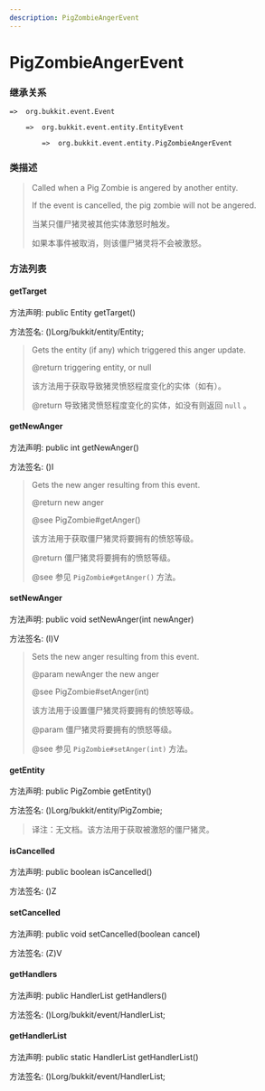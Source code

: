 ```yaml
---
description: PigZombieAngerEvent
---
```


# PigZombieAngerEvent

### 继承关系

    =>  org.bukkit.event.Event

        =>  org.bukkit.event.entity.EntityEvent

            =>  org.bukkit.event.entity.PigZombieAngerEvent

### 类描述

> Called when a Pig Zombie is angered by another entity.
>
> <p>
>
> If the event is cancelled, the pig zombie will not be angered.
>
> 当某只僵尸猪灵被其他实体激怒时触发。
>
> 如果本事件被取消，则该僵尸猪灵将不会被激怒。

### 方法列表

#### getTarget

方法声明: public Entity getTarget()

方法签名: ()Lorg/bukkit/entity/Entity;

> Gets the entity (if any) which triggered this anger update.
>
> @return triggering entity, or null
>
> 该方法用于获取导致猪灵愤怒程度变化的实体（如有）。
>
> @return 导致猪灵愤怒程度变化的实体，如没有则返回 `null` 。

#### getNewAnger

方法声明: public int getNewAnger()

方法签名: ()I

> Gets the new anger resulting from this event.
>
> @return new anger
>
> @see PigZombie#getAnger()
>
> 该方法用于获取僵尸猪灵将要拥有的愤怒等级。
>
> @return 僵尸猪灵将要拥有的愤怒等级。
>
> @see 参见 `PigZombie#getAnger()` 方法。

#### setNewAnger

方法声明: public void setNewAnger(int newAnger)

方法签名: (I)V

> Sets the new anger resulting from this event.
>
> @param newAnger the new anger
>
> @see PigZombie#setAnger(int)
>
> 该方法用于设置僵尸猪灵将要拥有的愤怒等级。
>
> @param 僵尸猪灵将要拥有的愤怒等级。
>
> @see 参见 `PigZombie#setAnger(int)` 方法。

#### getEntity

方法声明: public PigZombie getEntity()

方法签名: ()Lorg/bukkit/entity/PigZombie;

> 译注：无文档。该方法用于获取被激怒的僵尸猪灵。

#### isCancelled

方法声明: public boolean isCancelled()

方法签名: ()Z

#### setCancelled

方法声明: public void setCancelled(boolean cancel)

方法签名: (Z)V

#### getHandlers

方法声明: public HandlerList getHandlers()

方法签名: ()Lorg/bukkit/event/HandlerList;

#### getHandlerList

方法声明: public static HandlerList getHandlerList()

方法签名: ()Lorg/bukkit/event/HandlerList;